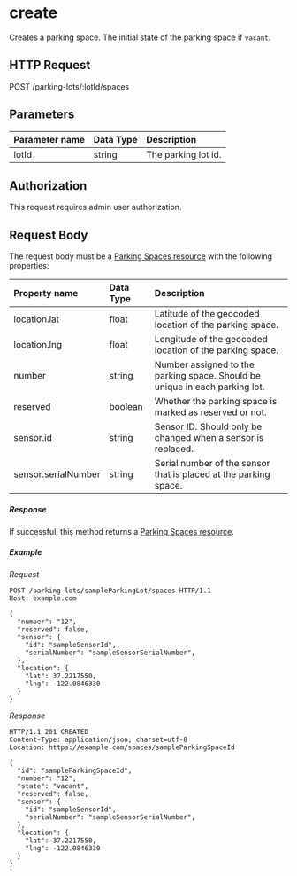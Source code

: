 # create

Creates a parking space.
The initial state of the parking space if `vacant`.

## HTTP Request

POST /parking-lots/:lotId/spaces

## Parameters

| Parameter name | Data Type | Description          |
|:---------------|:----------|:---------------------|
| lotId          | string    | The parking lot id.  |

## Authorization

This request requires admin user authorization.

## Request Body

The request body must be a
[Parking Spaces resource](README.md#resource-representation) with the
following properties:

| Property name       | Data Type | Description                                                                    |
|:--------------------|:----------|:-------------------------------------------------------------------------------|
| location.lat        | float     | Latitude of the geocoded location of the parking space.                        |
| location.lng        | float     | Longitude of the geocoded location of the parking space.                       |
| number              | string    | Number assigned to the parking space. Should be unique in each parking lot.    |
| reserved            | boolean   | Whether the parking space is marked as reserved or not.                        |
| sensor.id           | string    | Sensor ID. Should only be changed when a sensor is replaced.                   |
| sensor.serialNumber | string    | Serial number of the sensor that is placed at the parking space.               |


##### Response

If successful, this method returns a
[Parking Spaces resource](README.md#resource-representation).

##### Example

*Request*

```HTTP
POST /parking-lots/sampleParkingLot/spaces HTTP/1.1
Host: example.com

{
  "number": "12",
  "reserved": false,
  "sensor": {
    "id": "sampleSensorId",
    "serialNumber": "sampleSensorSerialNumber",
  },
  "location": {
    "lat": 37.2217550,
    "lng": -122.0846330
  }
}
```

*Response*

```HTTP
HTTP/1.1 201 CREATED
Content-Type: application/json; charset=utf-8
Location: https://example.com/spaces/sampleParkingSpaceId

{
  "id": "sampleParkingSpaceId",
  "number": "12",
  "state": "vacant",
  "reserved": false,
  "sensor": {
    "id": "sampleSensorId",
    "serialNumber": "sampleSensorSerialNumber",
  },
  "location": {
    "lat": 37.2217550,
    "lng": -122.0846330
  }
}
```
